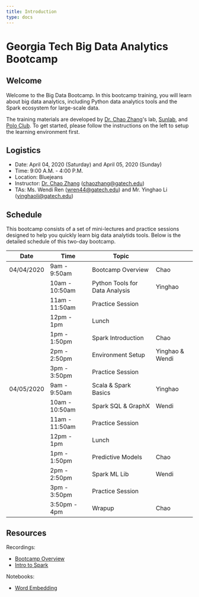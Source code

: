 ```yaml
---
title: Introduction
type: docs
---
```


# Georgia Tech Big Data Analytics Bootcamp

## Welcome

Welcome to the Big Data Bootcamp.  In this bootcamp training, you will learn about big data analytics, including Python data analytics tools and the Spark ecosystem for large-scale data.

The training materials are developed by [Dr. Chao Zhang](http://chaozhang.org)'s lab, [Sunlab](http://www.sunlab.org), and [Polo Club](https://poloclub.github.io). To get started, please follow the instructions on the left to setup the learning environment first.

## Logistics

- Date: April 04, 2020 (Saturday) and April 05, 2020 (Sunday) 
- Time: 9:00 A.M. - 4:00 P.M.
- Location: Bluejeans
- Instructor: [Dr. Chao Zhang](http://chaozhang.org) (chaozhang@gatech.edu)
- TAs: Ms. Wendi Ren (wren44@gatech.edu) and Mr. Yinghao Li (yinghaoli@gatech.edu)

## Schedule

This bootcamp consists of a set of mini-lectures and practice sessions designed to help you quickly learn big data analytids tools. Below is the detailed schedule of this two-day bootcamp.

| Date       | Time           | Topic                          | |
|------------|----------------|--------------------------------|---|
| 04/04/2020 | 9am - 9:50am     | Bootcamp Overview              | Chao |
|            | 10am - 10:50am   | Python Tools for Data Analysis | Yinghao |
|            | 11am - 11:50am   | Practice Session               |  |
|            | 12pm - 1pm     | Lunch                          | |
|            | 1pm - 1:50pm   | Spark Introduction             | Chao |
|            | 2pm - 2:50pm   | Environment Setup              | Yinghao & Wendi |
|            | 3pm - 3:50pm   | Practice Session               |  |
| 04/05/2020 | 9am - 9:50am   | Scala & Spark Basics           |Yinghao  |
|            | 10am - 10:50am | Spark SQL & GraphX             | Wendi  |
|            | 11am - 11:50am | Practice Session               | |
|            | 12pm - 1pm     | Lunch                          ||
|            | 1pm - 1:50pm   | Predictive Models              |Chao |
|            | 2pm - 2:50pm   | Spark ML Lib                   | Wendi |
|            | 3pm - 3:50pm   | Practice Session               | |
|            | 3:50pm - 4pm   | Wrapup                         |Chao |

## Resources

Recordings:
- [Bootcamp Overview](https://bluejeans.com/s/2y4ZH)
- [Intro to Spark](https://bluejeans.com/s/sTNso/)

Notebooks:
- [Word Embedding](https://www.dropbox.com/s/f9x670g5kclok3a/word-embedding.ipynb?dl=0)

